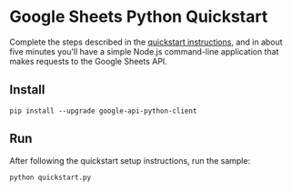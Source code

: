 # Google Sheets Python Quickstart

Complete the steps described in the [quickstart instructions](
https://developers.google.com/sheets/api/quickstart/python), and in about five
minutes you'll have a simple Node.js command-line application that makes
requests to the Google Sheets API.

## Install

`pip install --upgrade google-api-python-client`

## Run

After following the quickstart setup instructions, run the sample:

`python quickstart.py`
